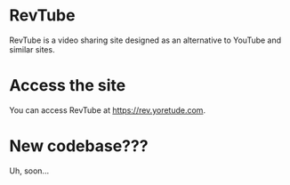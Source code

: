 # RevTube
RevTube is a video <!--(with audio uploading a feature that was going to be added)--> sharing site designed as an alternative to YouTube and similar sites.
# Access the site 
You can access RevTube at https://rev.yoretude.com.
<!--~~For the upcoming "Redux" layout, the link is: https://redst0ne.xyz/vistatuberedux~~ (Redux is cancelled)
For the current "skeuo" layout, the link is https://rev.yoretude.com.
## There is an offical RevTube instance at https://rev.yoretude.com..
-->
# New codebase???
Uh, soon...
